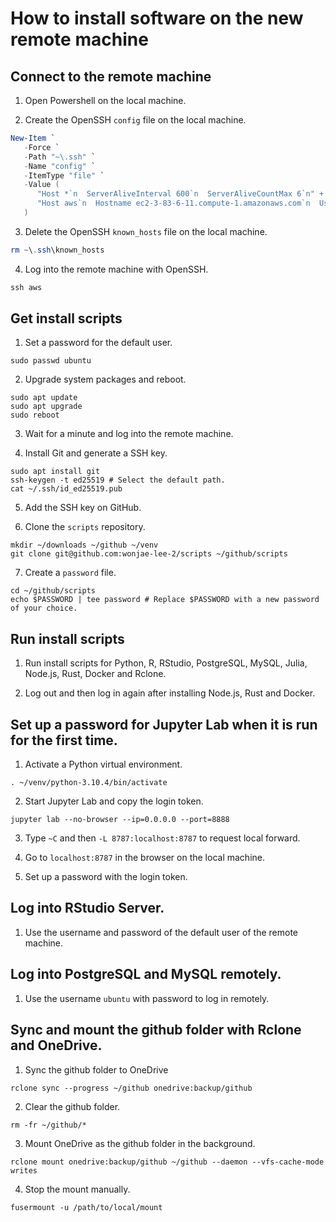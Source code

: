 # How to install software on the new remote machine

## Connect to the remote machine

1. Open Powershell on the local machine.

2. Create the OpenSSH `config` file on the local machine.

```Powershell
New-Item `
   -Force `
   -Path "~\.ssh" `
   -Name "config" `
   -ItemType "file" `
   -Value (
      "Host *`n  ServerAliveInterval 600`n  ServerAliveCountMax 6`n" +
      "Host aws`n  Hostname ec2-3-83-6-11.compute-1.amazonaws.com`n  User ubuntu`n  IdentityFile ~\.ssh\us-east-1.pem`n"
   )
```

3. Delete the OpenSSH `known_hosts` file on the local machine.

```Powershell
rm ~\.ssh\known_hosts
```

4. Log into the remote machine with OpenSSH.

```Powershell
ssh aws
```

## Get install scripts

1. Set a password for the default user.

```Shell
sudo passwd ubuntu
```

2. Upgrade system packages and reboot.

```Shell
sudo apt update
sudo apt upgrade
sudo reboot
```

3. Wait for a minute and log into the remote machine.

4. Install Git and generate a SSH key.

```Shell
sudo apt install git
ssh-keygen -t ed25519 # Select the default path.
cat ~/.ssh/id_ed25519.pub
```

5. Add the SSH key on GitHub.

6. Clone the `scripts` repository.

```Shell
mkdir ~/downloads ~/github ~/venv
git clone git@github.com:wonjae-lee-2/scripts ~/github/scripts
```

7. Create a `password` file.

```Shell
cd ~/github/scripts
echo $PASSWORD | tee password # Replace $PASSWORD with a new password of your choice.
```

## Run install scripts

1. Run install scripts for Python, R, RStudio, PostgreSQL, MySQL, Julia, Node.js, Rust, Docker and Rclone.

2. Log out and then log in again after installing Node.js, Rust and Docker.

## Set up a password for Jupyter Lab when it is run for the first time.

1. Activate a Python virtual environment.

```Shell
. ~/venv/python-3.10.4/bin/activate
```

2. Start Jupyter Lab and copy the login token.

```Shell
jupyter lab --no-browser --ip=0.0.0.0 --port=8888
```

3. Type `~C` and then `-L 8787:localhost:8787` to request local forward.

4. Go to `localhost:8787` in the browser on the local machine.

5. Set up a password with the login token.

## Log into RStudio Server.

1. Use the username and password of the default user of the remote machine.

## Log into PostgreSQL and MySQL remotely.

1. Use the username `ubuntu` with password to log in remotely.

## Sync and mount the github folder with Rclone and OneDrive.

1. Sync the github folder to OneDrive

```Shell
rclone sync --progress ~/github onedrive:backup/github
```

2. Clear the github folder.
```Shell
rm -fr ~/github/*
```

3. Mount OneDrive as the github folder in the background.

```Shell
rclone mount onedrive:backup/github ~/github --daemon --vfs-cache-mode writes
```

4. Stop the mount manually.

```Shell
fusermount -u /path/to/local/mount
```
